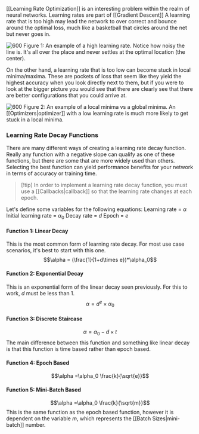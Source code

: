 [[Learning Rate Optimization]] is an interesting problem within the realm of neural networks. Learning rates are part of [[Gradient Descent]] A learning rate that is too high may lead the network to over correct and bounce around the optimal loss, much like a basketball that circles around the net but never goes in.

![600](https://miro.medium.com/v2/resize:fit:1100/format:webp/1*0H7_exu-hFDwXJe9LBzW0A.png)
Figure 1: An example of a high learning rate. Notice how noisy the line is. It's all over the place and never settles at the optimal location (the center).

On the other hand, a learning rate that is too low can become stuck in local minima/maxima. These are pockets of loss that seem like they yield the highest accuracy when you look directly next to them, but if you were to look at the bigger picture you would see that there are clearly see that there are better configurations that you could arrive at.

![600](https://velog.velcdn.com/images/cha-suyeon/post/fbd6c3d9-a033-4870-8bff-a3f9a0727fe3/image.png)
Figure 2: An example of a local minima vs a global minima. An [[Optimizers|optimizer]] with a low learning rate is much more likely to get stuck in a local minima.

### Learning Rate Decay Functions
There are many different ways of creating a learning rate decay function. Really any function with a negative slope can qualify as one of these functions, but there are some that are more widely used than others. Selecting the best function can yield performance benefits for your network in terms of accuracy or training time.

>[!tip] In order to implement a learning rate decay function, you must use a [[Callbacks|callback]] so that the learning rate changes at each epoch.

Let's define some variables for the following equations:
Learning rate = $\alpha$
Initial learning rate = $\alpha_0$
Decay rate = $d$
Epoch = $e$

#### Function 1: Linear Decay
This is the most common form of learning rate decay. For most use case scenarios, it's best to start with this one.
$$\alpha = (\frac{1}{1+d\times e})*\alpha_0$$

#### Function 2: Exponential Decay
This is an exponential form of the linear decay seen previously. For this to work, $d$ must be less than 1.
$$ \alpha = d^e \times \alpha_0$$

#### Function 3: Discrete Staircase
$$\alpha = \alpha_0 - d\times t$$
The main difference between this function and something like linear decay is that this function is time based rather than epoch based.


#### Function 4: Epoch Based
$$\alpha =\alpha_0 \frac{k}{\sqrt{e}}$$

#### Function 5: Mini-Batch Based
$$\alpha =\alpha_0 \frac{k}{\sqrt{m}}$$
This is the same function as the epoch based function, however it is dependent on the variable $m$, which represents the [[Batch Sizes|mini-batch]] number. 